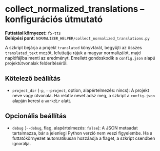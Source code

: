 # collect_normalized_translations – konfigurációs útmutató

**Futtatási környezet:** `f5-tts`  
**Belépési pont:** `NORMALIZER_HELPER/collect_normalized_translations.py`

A szkript bejárja a projekt `translated` könyvtárát, begyűjti az összes `translated_text` mezőt, lefuttatja rájuk a magyar normalizálót, majd naplófájlba menti az eredményt. Emellett gondoskodik a `config.json` alapú projektútvonalak felderítéséről.

## Kötelező beállítás
- `project_dir` (`-p`, `--project`, option, alapértelmezés: nincs): A projekt neve vagy útvonala. Ha relatív nevet adsz meg, a szkript a `config.json` alapján keresi a `workdir` alatt.

## Opcionális beállítás
- `debug` (`--debug`, flag, alapértelmezés: `false`): A JSON metaadat tartalmazza, bár a jelenlegi Python verzió nem veszi figyelembe. Ha a futtatókörnyezet automatikusan hozzáadja a flaget, a szkript csendben ignorálja.
